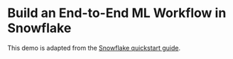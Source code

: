 # Build an End-to-End ML Workflow in Snowflake

This demo is adapted from the [Snowflake quickstart guide](https://quickstarts.snowflake.com/guide/end-to-end-ml-workflow).
